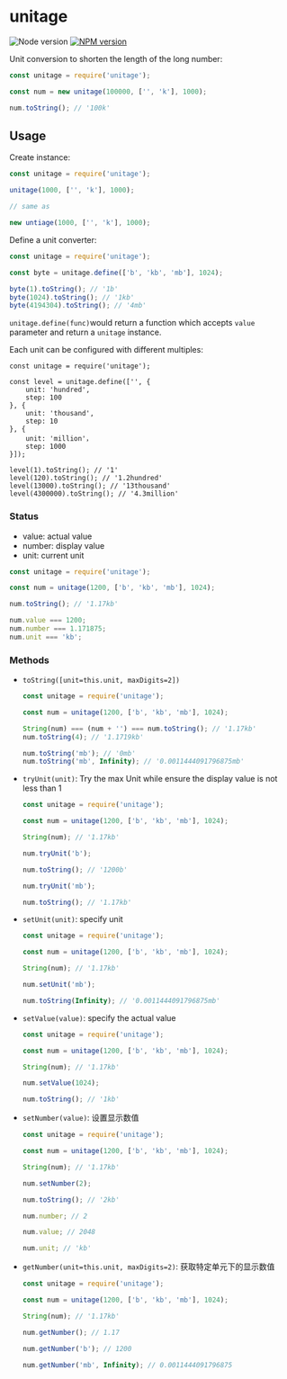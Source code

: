 # unitage

![Node version][node-image] [![NPM version][npm-image]][npm-url]

Unit conversion to shorten the length of the long number:

```javascript
const unitage = require('unitage');

const num = new unitage(100000, ['', 'k'], 1000);

num.toString(); // '100k'
```

## Usage

Create instance:

```javascript
const unitage = require('unitage');

unitage(1000, ['', 'k'], 1000);

// same as

new untiage(1000, ['', 'k'], 1000);
```

Define a unit converter:

```javascript
const unitage = require('unitage');

const byte = unitage.define(['b', 'kb', 'mb'], 1024);

byte(1).toString(); // '1b'
byte(1024).toString(); // '1kb'
byte(4194304).toString(); // '4mb'
```

`unitage.define(func)`would return a function which accepts `value` parameter and return a `unitage` instance.

Each unit can be configured with different multiples:

```javascripta
const unitage = require('unitage');

const level = unitage.define(['', {
    unit: 'hundred',
    step: 100
}, {
    unit: 'thousand',
    step: 10
}, {
    unit: 'million'，
    step: 1000
}]);

level(1).toString(); // '1'
level(120).toString(); // '1.2hundred'
level(13000).toString(); // '13thousand'
level(4300000).toString(); // '4.3million'
```

### Status

* value: actual value
* number: display value
* unit: current unit

```javascript
const unitage = require('unitage');

const num = unitage(1200, ['b', 'kb', 'mb'], 1024);

num.toString(); // '1.17kb'

num.value === 1200;
num.number === 1.171875;
num.unit === 'kb';
```

### Methods

* `toString([unit=this.unit, maxDigits=2])`

    ```javascript
    const unitage = require('unitage');

    const num = unitage(1200, ['b', 'kb', 'mb'], 1024);

    String(num) === (num + '') === num.toString(); // '1.17kb'
    num.toString(4); // '1.1719kb'

    num.toString('mb'); // '0mb'
    num.toString('mb', Infinity); // '0.0011444091796875mb'
    ```

* `tryUnit(unit)`: Try the max Unit while ensure the display value is not less than 1

    ```javascript
    const unitage = require('unitage');

    const num = unitage(1200, ['b', 'kb', 'mb'], 1024);

    String(num); // '1.17kb'

    num.tryUnit('b');

    num.toString(); // '1200b'

    num.tryUnit('mb');

    num.toString(); // '1.17kb'
    ```

* `setUnit(unit)`: specify unit

    ```javascript
    const unitage = require('unitage');

    const num = unitage(1200, ['b', 'kb', 'mb'], 1024);

    String(num); // '1.17kb'

    num.setUnit('mb');

    num.toString(Infinity); // '0.0011444091796875mb'
    ```

* `setValue(value)`: specify the actual value

    ```javascript
    const unitage = require('unitage');

    const num = unitage(1200, ['b', 'kb', 'mb'], 1024);

    String(num); // '1.17kb'

    num.setValue(1024);

    num.toString(); // '1kb'
    ```

* `setNumber(value)`: 设置显示数值

    ```javascript
    const unitage = require('unitage');

    const num = unitage(1200, ['b', 'kb', 'mb'], 1024);

    String(num); // '1.17kb'

    num.setNumber(2);

    num.toString(); // '2kb'

    num.number; // 2

    num.value; // 2048

    num.unit; // 'kb'
    ```

* `getNumber(unit=this.unit, maxDigits=2)`: 获取特定单元下的显示数值

    ```javascript
    const unitage = require('unitage');

    const num = unitage(1200, ['b', 'kb', 'mb'], 1024);

    String(num); // '1.17kb'

    num.getNumber(); // 1.17

    num.getNumber('b'); // 1200

    num.getNumber('mb', Infinity); // 0.0011444091796875
    ```

[npm-url]: https://www.npmjs.com/package/unitage
[npm-image]: https://img.shields.io/npm/v/unitage.svg
[node-image]: https://img.shields.io/node/v/unitage.svg
